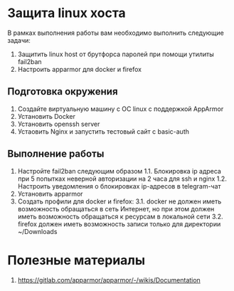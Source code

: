 # Защита linux хоста

В рамках выполнения работы вам необходимо выполнить следующие задачи:

1. Защитить linux host от брутфорса паролей при помощи утилиты fail2ban
2. Настроить apparmor для docker и firefox


## Подготовка окружения
1. Создайте виртуальную машину с ОС linux с поддержкой AppArmor
2. Установить Docker
3. Установить openssh server
4. Устаовить Nginx и запустить тестовый сайт с basic-auth


## Выполнение работы
1. Настройте fail2ban следующим образом
   1.1. Блокировка ip адреса при 5 попытках неверной авторизации на 2 часа для ssh и nginx
   1.2. Настроить уведомления о блокировках ip-адресов в telegram-чат
2. Установить apparmor
3. Создать профили для docker и firefox:
   3.1. docker не должен иметь возможность обращаться в сеть Интернет, но при этом должен иметь возможность обращаться к ресурсам в локальной сети
   3.2. firefox должен иметь возможность записи только для директории ~/Downloads

# Полезные материалы
1. https://gitlab.com/apparmor/apparmor/-/wikis/Documentation
